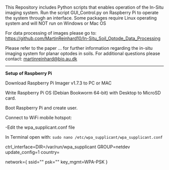 This Repository includes Python scripts that enables operation of the In-Situ imaging system.
Run the script GUI_Control.py on Raspberry Pi to operate the system through an interface. Some packages require Linux operating system and will NOT run on Windows or Mac OS

For data processing of images please go to: https://github.com/MartinReinhard10/In-Situ_Soil_Optode_Data_Processing

Please refer to the paper ... for further information regarding the in-situ imaging system for planar optodes in soils.
For additional questions please contact: martinreinhard@bio.au.dk

---
**Setup of Raspberry Pi**

Download Raspberry Pi Imager v1.7.3 to PC or MAC

Write Raspberry Pi OS (Debian Bookworm 64-bit) with Desktop to MicroSD card.

Boot Raspberry Pi and create user.

Connect to WiFi mobile hotspot: 

-Edit the wpa_supplicant.conf file

 In Terminal open with: ```sudo nano /etc/wpa_supplicant/wpa_supplicant.conf```
  
  ctrl_interface=DIR=/var/run/wpa_supplicant GROUP=netdev
  update_config=1
  country=<YOUR TWO LETTER COUNTRY CODE>

  network={
      ssid="<YOUR NETWORK NAME>"
      psk="<YOUR NETWORK PASSWORD>"
      key_mgmt=WPA-PSK
  }
